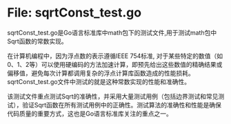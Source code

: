 # File: sqrtConst_test.go

sqrtConst_test.go是Go语言标准库中math包下的测试文件,用于测试math包中Sqrt函数的常数实现。

在计算机编程中，因为浮点数的表示遵循IEEE 754标准, 对于某些特定的数值（如0、1、2等）可以使用硬编码的方法加速计算，即预先给出这些数值的精确结果或偏移值，避免每次计算都调用复杂的浮点计算库函数造成的性能损耗。sqrtConst_test.go文件中测试的就是这种常数实现的性能和准确性。

该测试文件重点测试Sqrt的准确性，并采用大量测试用例（包括边界测试和常见测试），验证Sqrt函数在所有测试用例中的正确性。测试算法的准确性和性能是确保代码质量的重要方式，这也是Go语言标准库关注的重点之一。

